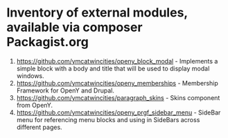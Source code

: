 # Inventory of external modules, available via composer Packagist.org

1. https://github.com/ymcatwincities/openy_block_modal - Implements a simple block with a body and title that will be used to display modal windows.
2. https://github.com/ymcatwincities/openy_memberships - Membership Framework for OpenY and Drupal.
3. https://github.com/ymcatwincities/paragraph_skins - Skins component from OpenY.
4. https://github.com/ymcatwincities/openy_prgf_sidebar_menu - SideBar menu for referencing menu blocks and using in SideBars across different pages.
